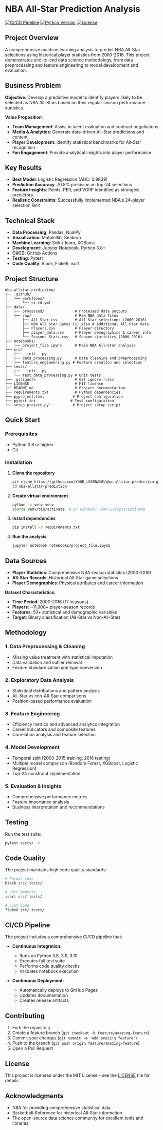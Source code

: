 # NBA All-Star Prediction Analysis

[![CI/CD Pipeline](https://github.com/YOUR_USERNAME/nba-allstar-prediction/actions/workflows/ci-cd.yml/badge.svg)](https://github.com/YOUR_USERNAME/nba-allstar-prediction/actions/workflows/ci-cd.yml)
[![Python Version](https://img.shields.io/badge/python-3.8%2B-blue.svg)](https://python.org)
[![License](https://img.shields.io/badge/license-MIT-green.svg)](LICENSE)

## Project Overview

A comprehensive machine learning analysis to predict NBA All-Star selections using historical player statistics from 2000-2016. This project demonstrates end-to-end data science methodology, from data preprocessing and feature engineering to model development and evaluation.

## Business Problem

**Objective**: Develop a predictive model to identify players likely to be selected as NBA All-Stars based on their regular season performance statistics.

**Value Proposition**: 
- **Team Management**: Assist in talent evaluation and contract negotiations
- **Media & Analytics**: Generate data-driven All-Star predictions and content
- **Player Development**: Identify statistical benchmarks for All-Star recognition
- **Fan Engagement**: Provide analytical insights into player performance

## Key Results

- **Best Model**: Logistic Regression (AUC: 0.9839)
- **Prediction Accuracy**: 70.8% precision on top-24 selections
- **Feature Insights**: Points, PER, and VORP identified as strongest predictors
- **Realistic Constraints**: Successfully implemented NBA's 24-player selection limit

## Technical Stack

- **Data Processing**: Pandas, NumPy
- **Visualization**: Matplotlib, Seaborn
- **Machine Learning**: Scikit-learn, XGBoost
- **Development**: Jupyter Notebook, Python 3.8+
- **CI/CD**: GitHub Actions
- **Testing**: Pytest
- **Code Quality**: Black, Flake8, isort

## Project Structure

```
nba-allstar-prediction/
├── .github/
│   └── workflows/
│       └── ci-cd.yml
├── data/
│   ├── processed/              # Processed data outputs
│   ├── raw/                    # Raw NBA data files
│       ├── All_Star.csv        # All-Star selections (2000-2016)
│       ├── NBA All Star Games (1).xlsx # Additional All-Star data
│       ├── Players.csv         # Player directory
│       ├── player_data.csv     # Player demographics & career info
│       └── Seasons_Stats.csv   # Season statistics (2000-2016)
├── notebooks/
│   └── project_file.ipynb      # Main NBA All-Star analysis
├── src/
│   ├── __init__.py
│   ├── data_processing.py      # Data cleaning and preprocessing
│   └── feature_engineering.py # Feature creation and selection
├── tests/
│   ├── __init__.py
│   └── test_data_processing.py # Unit tests
├── .gitignore                  # Git ignore rules
├── LICENSE                     # MIT license
├── README.md                   # Project documentation
├── requirements.txt            # Python dependencies
├── pyproject.toml             # Project configuration
├── pytest.ini                # Test configuration
└── setup_project.py           # Project setup script
```

## Quick Start

### Prerequisites

- Python 3.8 or higher
- Git

### Installation

1. **Clone the repository**
   ```bash
   git clone https://github.com/YOUR_USERNAME/nba-allstar-prediction.git
   cd nba-allstar-prediction
   ```

2. **Create virtual environment**
   ```bash
   python -m venv venv
   source venv/bin/activate  # On Windows: venv\Scripts\activate
   ```

3. **Install dependencies**
   ```bash
   pip install -r requirements.txt
   ```

4. **Run the analysis**
   ```bash
   jupyter notebook notebooks/project_file.ipynb
   ```

## Data Sources

- **Player Statistics**: Comprehensive NBA season statistics (2000-2016)
- **All-Star Records**: Historical All-Star game selections 
- **Player Demographics**: Physical attributes and career information

**Dataset Characteristics**:
- **Time Period**: 2000-2016 (17 seasons)
- **Players**: ~11,000+ player-season records
- **Features**: 50+ statistical and demographic variables
- **Target**: Binary classification (All-Star vs Non-All-Star)

## Methodology

### 1. Data Preprocessing & Cleaning
- Missing value treatment with statistical imputation
- Data validation and outlier removal
- Feature standardization and type conversion

### 2. Exploratory Data Analysis
- Statistical distributions and pattern analysis
- All-Star vs non-All-Star comparisons
- Position-based performance evaluation

### 3. Feature Engineering
- Efficiency metrics and advanced analytics integration
- Career indicators and composite features
- Correlation analysis and feature selection

### 4. Model Development
- Temporal split (2000-2015 training, 2016 testing)
- Multiple model comparison (Random Forest, XGBoost, Logistic Regression)
- Top-24 constraint implementation

### 5. Evaluation & Insights
- Comprehensive performance metrics
- Feature importance analysis
- Business interpretation and recommendations

## Testing

Run the test suite:

```bash
pytest tests/ -v
```

## Code Quality

The project maintains high code quality standards:

```bash
# Format code
black src/ tests/

# Sort imports
isort src/ tests/

# Lint code
flake8 src/ tests/
```

## CI/CD Pipeline

The project includes a comprehensive CI/CD pipeline that:

- **Continuous Integration**:
  - Runs on Python 3.8, 3.9, 3.10
  - Executes full test suite
  - Performs code quality checks
  - Validates notebook execution

- **Continuous Deployment**:
  - Automatically deploys to GitHub Pages
  - Updates documentation
  - Creates release artifacts

## Contributing

1. Fork the repository
2. Create a feature branch (`git checkout -b feature/amazing-feature`)
3. Commit your changes (`git commit -m 'Add amazing feature'`)
4. Push to the branch (`git push origin feature/amazing-feature`)
5. Open a Pull Request

## License

This project is licensed under the MIT License - see the [LICENSE](LICENSE) file for details.

## Acknowledgments

- NBA for providing comprehensive statistical data
- Basketball-Reference for historical All-Star information
- The open-source data science community for excellent tools and libraries

